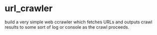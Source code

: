 # url_crawler
build a very simple web ccrawler which fetches URLs and outputs crawl results to some sort of log or console as the crawl proceeds.
